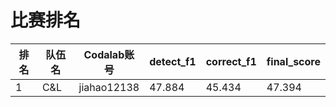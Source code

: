 # 比赛排名

| 排名 | 队伍名 | Codalab账号 | detect_f1 | correct_f1 | final_score |
| - | - | - | - | - | - |
| 1 | C&L | jiahao12138 | 47.884 | 45.434 | 47.394 |

